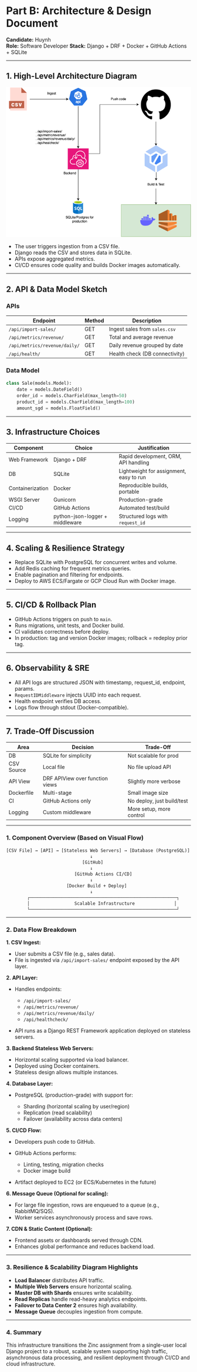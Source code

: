 # Part B: Architecture & Design Document

**Candidate:** Huynh  
**Role:** Software Developer
**Stack:** Django + DRF + Docker + GitHub Actions + SQLite

---

## 1. High-Level Architecture Diagram

![Architecture Diagram](Zinc_architec.png)

- The user triggers ingestion from a CSV file.
- Django reads the CSV and stores data in SQLite.
- APIs expose aggregated metrics.
- CI/CD ensures code quality and builds Docker images automatically.

---

## 2. API & Data Model Sketch

### APIs

| Endpoint                     | Method | Description                         |
|------------------------------|--------|-------------------------------------|
| `/api/import-sales/`         | GET    | Ingest sales from `sales.csv`       |
| `/api/metrics/revenue/`      | GET    | Total and average revenue           |
| `/api/metrics/revenue/daily/`| GET    | Daily revenue grouped by date       |
| `/api/health/`               | GET    | Health check (DB connectivity)      |

### Data Model

```python
class Sale(models.Model):
    date = models.DateField()
    order_id = models.CharField(max_length=50)
    product_id = models.CharField(max_length=100)
    amount_sgd = models.FloatField()
```

---

## 3. Infrastructure Choices

| Component         | Choice           | Justification                                   |
|-------------------|------------------|-------------------------------------------------|
| Web Framework     | Django + DRF     | Rapid development, ORM, API handling            |
| DB                | SQLite           | Lightweight for assignment, easy to run         |
| Containerization  | Docker           | Reproducible builds, portable                   |
| WSGI Server       | Gunicorn         | Production-grade                                |
| CI/CD             | GitHub Actions   | Automated test/build                            |
| Logging           | python-json-logger + middleware | Structured logs with `request_id`|

---

## 4. Scaling & Resilience Strategy

- Replace SQLite with PostgreSQL for concurrent writes and volume.
- Add Redis caching for frequent metrics queries.
- Enable pagination and filtering for endpoints.
- Deploy to AWS ECS/Fargate or GCP Cloud Run with Docker image.

---

## 5. CI/CD & Rollback Plan

- GitHub Actions triggers on push to `main`.
- Runs migrations, unit tests, and Docker build.
- CI validates correctness before deploy.
- In production: tag and version Docker images; rollback = redeploy prior tag.

---

## 6. Observability & SRE

- All API logs are structured JSON with timestamp, request_id, endpoint, params.
- `RequestIDMiddleware` injects UUID into each request.
- Health endpoint verifies DB access.
- Logs flow through stdout (Docker-compatible).

---

## 7. Trade-Off Discussion

| Area           | Decision                          | Trade-Off                 |
|----------------|-----------------------------------|---------------------------|
| DB             | SQLite for simplicity             | Not scalable for prod     |
| CSV Source     | Local file                        | No file upload API        |
| API View       | DRF APIView over function views   | Slightly more verbose     |
| Dockerfile     | Multi-stage                       | Small image size          |
| CI             | GitHub Actions only               | No deploy, just build/test|
| Logging        | Custom middleware                 | More setup, more control  |



---

### 1. Component Overview (Based on Visual Flow)

```
[CSV File] → [API] → [Stateless Web Servers] → [Database (PostgreSQL)]
                                ↓
                             [GitHub]
                                ↓
                          [GitHub Actions CI/CD]
                                ↓
                       [Docker Build + Deploy]
                                ↓
        ┌────────────────────────────────────────────────────────┐
        │                 Scalable Infrastructure               │
        └────────────────────────────────────────────────────────┘
```

---

### 2. Data Flow Breakdown

**1. CSV Ingest:**

* User submits a CSV file (e.g., sales data).
* File is ingested via `/api/import-sales/` endpoint exposed by the API layer.

**2. API Layer:**

* Handles endpoints:

  * `/api/import-sales/`
  * `/api/metrics/revenue/`
  * `/api/metrics/revenue/daily/`
  * `/api/healthcheck/`
* API runs as a Django REST Framework application deployed on stateless servers.

**3. Backend Stateless Web Servers:**

* Horizontal scaling supported via load balancer.
* Deployed using Docker containers.
* Stateless design allows multiple instances.

**4. Database Layer:**

* PostgreSQL (production-grade) with support for:

  * Sharding (horizontal scaling by user/region)
  * Replication (read scalability)
  * Failover (availability across data centers)

**5. CI/CD Flow:**

* Developers push code to GitHub.
* GitHub Actions performs:

  * Linting, testing, migration checks
  * Docker image build
* Artifact deployed to EC2 (or ECS/Kubernetes in the future)

**6. Message Queue (Optional for scaling):**

* For large file ingestion, rows are enqueued to a queue (e.g., RabbitMQ/SQS).
* Worker services asynchronously process and save rows.

**7. CDN & Static Content (Optional):**

* Frontend assets or dashboards served through CDN.
* Enhances global performance and reduces backend load.

---

### 3. Resilience & Scalability Diagram Highlights

* **Load Balancer** distributes API traffic.
* **Multiple Web Servers** ensure horizontal scaling.
* **Master DB with Shards** ensures write scalability.
* **Read Replicas** handle read-heavy analytics endpoints.
* **Failover to Data Center 2** ensures high availability.
* **Message Queue** decouples ingestion from compute.

---

### 4. Summary

This infrastructure transitions the Zinc assignment from a single-user local Django project to a robust, scalable system supporting high traffic, asynchronous data processing, and resilient deployment through CI/CD and cloud infrastructure.
